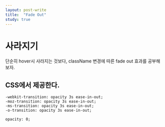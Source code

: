```yaml
---
layout: post-write
title:  "Fade Out"
study: true
---
```


# 사라지기

 단순히 hover시 사라지는 것보다, className 변경에 따른 fade out 효과를 공부해 보자.
 
## CSS에서 제공한다.

    -webkit-transition: opacity 3s ease-in-out;
    -moz-transition: opacity 3s ease-in-out;
    -ms-transition: opacity 3s ease-in-out;
    -o-transition: opacity 3s ease-in-out;

    opacity: 0;


